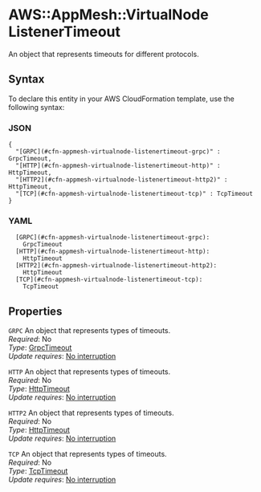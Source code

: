 # AWS::AppMesh::VirtualNode ListenerTimeout<a name="aws-properties-appmesh-virtualnode-listenertimeout"></a>

An object that represents timeouts for different protocols\.

## Syntax<a name="aws-properties-appmesh-virtualnode-listenertimeout-syntax"></a>

To declare this entity in your AWS CloudFormation template, use the following syntax:

### JSON<a name="aws-properties-appmesh-virtualnode-listenertimeout-syntax.json"></a>

```
{
  "[GRPC](#cfn-appmesh-virtualnode-listenertimeout-grpc)" : GrpcTimeout,
  "[HTTP](#cfn-appmesh-virtualnode-listenertimeout-http)" : HttpTimeout,
  "[HTTP2](#cfn-appmesh-virtualnode-listenertimeout-http2)" : HttpTimeout,
  "[TCP](#cfn-appmesh-virtualnode-listenertimeout-tcp)" : TcpTimeout
}
```

### YAML<a name="aws-properties-appmesh-virtualnode-listenertimeout-syntax.yaml"></a>

```
  [GRPC](#cfn-appmesh-virtualnode-listenertimeout-grpc):
    GrpcTimeout
  [HTTP](#cfn-appmesh-virtualnode-listenertimeout-http):
    HttpTimeout
  [HTTP2](#cfn-appmesh-virtualnode-listenertimeout-http2):
    HttpTimeout
  [TCP](#cfn-appmesh-virtualnode-listenertimeout-tcp):
    TcpTimeout
```

## Properties<a name="aws-properties-appmesh-virtualnode-listenertimeout-properties"></a>

`GRPC` <a name="cfn-appmesh-virtualnode-listenertimeout-grpc"></a>
An object that represents types of timeouts\.  
_Required_: No  
_Type_: [GrpcTimeout](aws-properties-appmesh-virtualnode-grpctimeout.md)  
_Update requires_: [No interruption](https://docs.aws.amazon.com/AWSCloudFormation/latest/UserGuide/using-cfn-updating-stacks-update-behaviors.html#update-no-interrupt)

`HTTP` <a name="cfn-appmesh-virtualnode-listenertimeout-http"></a>
An object that represents types of timeouts\.  
_Required_: No  
_Type_: [HttpTimeout](aws-properties-appmesh-virtualnode-httptimeout.md)  
_Update requires_: [No interruption](https://docs.aws.amazon.com/AWSCloudFormation/latest/UserGuide/using-cfn-updating-stacks-update-behaviors.html#update-no-interrupt)

`HTTP2` <a name="cfn-appmesh-virtualnode-listenertimeout-http2"></a>
An object that represents types of timeouts\.  
_Required_: No  
_Type_: [HttpTimeout](aws-properties-appmesh-virtualnode-httptimeout.md)  
_Update requires_: [No interruption](https://docs.aws.amazon.com/AWSCloudFormation/latest/UserGuide/using-cfn-updating-stacks-update-behaviors.html#update-no-interrupt)

`TCP` <a name="cfn-appmesh-virtualnode-listenertimeout-tcp"></a>
An object that represents types of timeouts\.  
_Required_: No  
_Type_: [TcpTimeout](aws-properties-appmesh-virtualnode-tcptimeout.md)  
_Update requires_: [No interruption](https://docs.aws.amazon.com/AWSCloudFormation/latest/UserGuide/using-cfn-updating-stacks-update-behaviors.html#update-no-interrupt)
